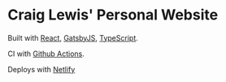 # Craig Lewis' Personal Website

####

Built with [React](https://reactjs.org/), [GatsbyJS](https://www.gatsbyjs.org/), [TypeScript](https://www.typescriptlang.org/).

CI with [Github Actions](https://github.com/features/actions).

Deploys with [Netlify](https://netlify.com/)
